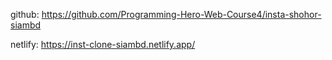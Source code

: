 github: https://github.com/Programming-Hero-Web-Course4/insta-shohor-siambd

netlify: https://inst-clone-siambd.netlify.app/